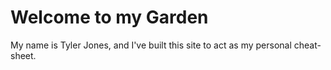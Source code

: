 # Welcome to my Garden

My name is Tyler Jones, and I've built this site to act as my personal cheat-sheet.